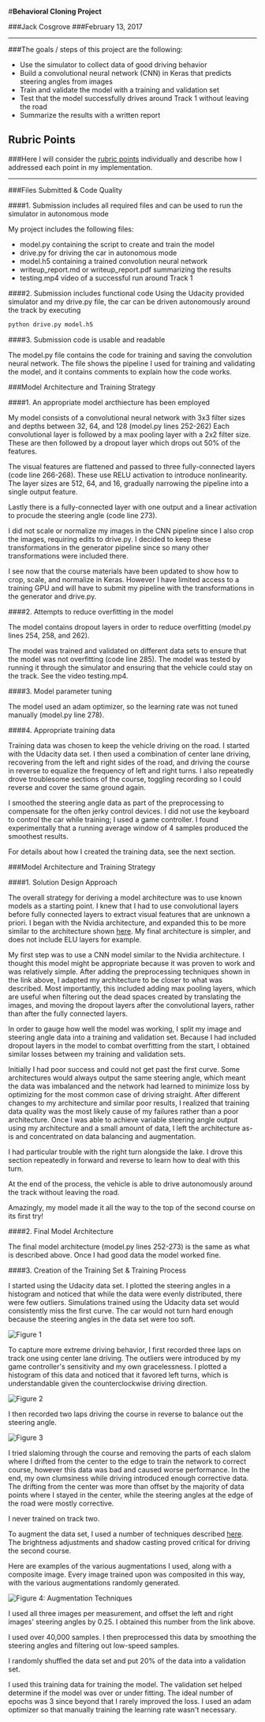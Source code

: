 #**Behavioral Cloning Project** 

###Jack Cosgrove
###February 13, 2017

---

###The goals / steps of this project are the following:
* Use the simulator to collect data of good driving behavior
* Build a convolutional neural network (CNN) in Keras that predicts steering angles from images
* Train and validate the model with a training and validation set
* Test that the model successfully drives around Track 1 without leaving the road
* Summarize the results with a written report


[//]: # (Image References)

[image1]: ./examples/augmentation.png "Image Augmentation"
[image2]: ./examples/udacity_hist.png "Udacity Steering Histogram"
[image3]: ./examples/forward_hist.png "Forward Steering Histogram"
[image4]: ./examples/reverse_hist.png "Reverse Steering Histogram"

## Rubric Points
###Here I will consider the [rubric points](https://review.udacity.com/#!/rubrics/432/view) individually and describe how I addressed each point in my implementation.  

---
###Files Submitted & Code Quality

####1. Submission includes all required files and can be used to run the simulator in autonomous mode

My project includes the following files:
* model.py containing the script to create and train the model
* drive.py for driving the car in autonomous mode
* model.h5 containing a trained convolution neural network 
* writeup_report.md or writeup_report.pdf summarizing the results
* testing.mp4 video of a successful run around Track 1

####2. Submission includes functional code
Using the Udacity provided simulator and my drive.py file, the car can be driven autonomously around the track by executing 
```sh
python drive.py model.h5
```

####3. Submission code is usable and readable

The model.py file contains the code for training and saving the convolution neural network. The file shows the pipeline I used for training and validating the model, and it contains comments to explain how the code works.

###Model Architecture and Training Strategy

####1. An appropriate model arcthiecture has been employed

My model consists of a convolutional neural network with 3x3 filter sizes and depths between 32, 64, and 128 (model.py lines 252-262) Each convolutional layer is followed by a max pooling layer with a 2x2 filter size. These are then followed by a dropout layer which drops out 50% of the features.

The visual features are flattened and passed to three fully-connected layers (code line 266-268). These use RELU activation to introduce nonlinearity. The layer sizes are 512, 64, and 16, gradually narrowing the pipeline into a single output feature.

Lastly there is a fully-connected layer with one output and a linear activation to procude the steering angle (code line 273).

I did not scale or normalize my images in the CNN pipeline since I also crop the images, requiring edits to drive.py. I decided to keep these transformations in the generator pipeline since so many other transformations were included there.

I see now that the course materials have been updated to show how to crop, scale, and normalize in Keras. However I have limited access to a training GPU and will have to submit my pipeline with the transformations in the generator and drive.py.

####2. Attempts to reduce overfitting in the model

The model contains dropout layers in order to reduce overfitting (model.py lines 254, 258, and 262). 

The model was trained and validated on different data sets to ensure that the model was not overfitting (code line 285). The model was tested by running it through the simulator and ensuring that the vehicle could stay on the track. See the video testing.mp4.

####3. Model parameter tuning

The model used an adam optimizer, so the learning rate was not tuned manually (model.py line 278).

####4. Appropriate training data

Training data was chosen to keep the vehicle driving on the road. I started with the Udacity data set. I then used a combination of center lane driving, recovering from the left and right sides of the road, and driving the course in reverse to equalize the frequency of left and right turns. I also repeatedly drove troublesome sections of the course, toggling recording so I could reverse and cover the same ground again.

I smoothed the steering angle data as part of the preprocessing to compensate for the often jerky control devices. I did not use the keyboard to control the car while training; I used a game controller. I found experimentally that a running average window of 4 samples produced the smoothest results.

For details about how I created the training data, see the next section. 

###Model Architecture and Training Strategy

####1. Solution Design Approach

The overall strategy for deriving a model architecture was to use known models as a starting point. I knew that I had to use convolutional layers before fully connected layers to extract visual features that are unknown a priori. I began with the Nvidia architecture, and expanded this to be more similar to the architecture shown [here](https://chatbotslife.com/using-augmentation-to-mimic-human-driving-496b569760a9#.p5th2guac). My final architecture is simpler, and does not include ELU layers for example.

My first step was to use a CNN model similar to the Nvidia architecture. I thought this model might be appropriate because it was proven to work and was relatively simple. After adding the preprocessing techniques shown in the link above, I adapted my architecture to be closer to what was described. Most importantly, this included adding max pooling layers, which are useful when filtering out the dead spaces created by translating the images, and moving the dropout layers after the convolutional layers, rather than after the fully connected layers.

In order to gauge how well the model was working, I split my image and steering angle data into a training and validation set. Because I had included dropout layers in the model to combat overfitting from the start, I obtained similar losses between my training and validation sets. 

Initially I had poor success and could not get past the first curve. Some architectures would always output the same steering angle, which meant the data was imbalanced and the network had learned to minimize loss by optimizing for the most common case of driving straight. After different changes to my architecture and similar poor results, I realized that training data quality was the most likely cause of my failures rather than a poor architecture. Once I was able to achieve variable steering angle output using my architecture and a small amount of data, I left the architecture as-is and concentrated on data balancing and augmentation.

I had particular trouble with the right turn alongside the lake. I drove this section repeatedly in forward and reverse to learn how to deal with this turn.

At the end of the process, the vehicle is able to drive autonomously around the track without leaving the road.

Amazingly, my model made it all the way to the top of the second course on its first try!

####2. Final Model Architecture

The final model architecture (model.py lines 252-273) is the same as what is described above. Once I had good data the model worked fine.

####3. Creation of the Training Set & Training Process

I started using the Udacity data set. I plotted the steering angles in a histogram and noticed that while the data were evenly distributed, there were few outliers. Simulations trained using the Udacity data set would consistently miss the first curve. The car would not turn hard enough because the steering angles in the data set were too soft.

![Figure 1][image2]

To capture more extreme driving behavior, I first recorded three laps on track one using center lane driving. The outliers were introduced by my game controller's sensitivity and my own gracelessness. I plotted a histogram of this data and noticed that it favored left turns, which is understandable given the counterclockwise driving direction.

![Figure 2][image3]

I then recorded two laps driving the course in reverse to balance out the steering angle.

![Figure 3][image4]

I tried slaloming through the course and removing the parts of each slalom where I drifted from the center to the edge to train the network to correct course, however this data was bad and caused worse performance. In the end, my own clumsiness while driving introduced enough corrective data. The drifting from the center was more than offset by the majority of data points where I stayed in the center, while the steering angles at the edge of the road were mostly corrective.

I never trained on track two.

To augment the data set, I used a number of techniques described [here](https://chatbotslife.com/using-augmentation-to-mimic-human-driving-496b569760a9#.p5th2guac). The brightness adjustments and shadow casting proved critical for driving the second course.

Here are examples of the various augmentations I used, along with a composite image. Every image trained upon was composited in this way, with the various augmentations randomly generated.

![Figure 4: Augmentation Techniques][image1]

I used all three images per measurement, and offset the left and right images' steering angles by 0.25. I obtained this number from the link above.

I used over 40,000 samples. I then preprocessed this data by smoothing the steering angles and filtering out low-speed samples.

I randomly shuffled the data set and put 20% of the data into a validation set. 

I used this training data for training the model. The validation set helped determine if the model was over or under fitting. The ideal number of epochs was 3 since beyond that I rarely improved the loss. I used an adam optimizer so that manually training the learning rate wasn't necessary.